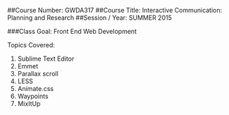 ##Course Number: GWDA317
##Course Title: Interactive Communication: Planning and Research
##Session / Year: SUMMER 2015

###Class Goal: Front End Web Development

Topics Covered:
1. Sublime Text Editor
2. Emmet
3. Parallax scroll
4. LESS
4. Animate.css
5. Waypoints
6. MixItUp


